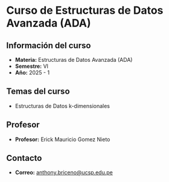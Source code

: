 # Curso de Estructuras de Datos Avanzada (ADA)

## Información del curso
- **Materia:** Estructuras de Datos Avanzada (ADA)
- **Semestre:** VI
- **Año:** 2025 - 1

## Temas del curso
- Estructuras de Datos k-dimensionales

## Profesor
- **Profesor:** Erick Mauricio Gomez Nieto

## Contacto
- **Correo:** anthony.briceno@ucsp.edu.pe
